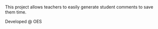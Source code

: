 This project allows teachers to easily generate student comments to save them time. 

Developed @ OES
